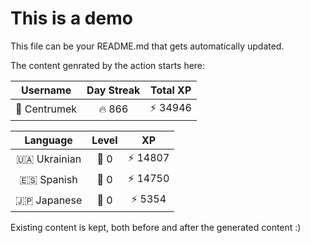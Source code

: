 # This is a demo

This file can be your README.md that gets automatically updated.

The content genrated by the action starts here:

<!--START_SECTION:duolingoStats-->
<!-- Automatically generated with https://github.com/centrumek/duolingo-readme-stats-->

| Username | Day Streak | Total XP |
|:---:|:---:|:---:|
| 👤 Centrumek | 🔥 866 | ⚡ 34946 |

| Language | Level | XP |
|:---:|:---:|:---:|
| 🇺🇦 Ukrainian | 👑 0 | ⚡ 14807 |
| 🇪🇸 Spanish | 👑 0 | ⚡ 14750 |
| 🇯🇵 Japanese | 👑 0 | ⚡ 5354 |

<!--END_SECTION:duolingoStats-->

Existing content is kept, both before and after the generated content :)